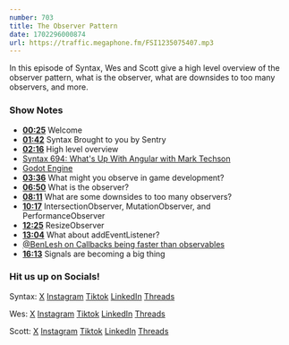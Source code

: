 ```yaml
---
number: 703
title: The Observer Pattern
date: 1702296000874
url: https://traffic.megaphone.fm/FSI1235075407.mp3
---
```


In this episode of Syntax, Wes and Scott give a high level overview of the observer pattern, what is the observer, what are downsides to too many observers, and more.

### Show Notes

* **[00:25](#t=00:25)** Welcome
* **[01:42](#t=01:42)** Syntax Brought to you by Sentry
* **[02:16](#t=02:16)** High level overview
* [Syntax 694: What's Up With Angular with Mark Techson](https://syntax.fm/show/694/what-s-up-with-angular-with-mark-techson/transcript)
* [Godot Engine](https://godotengine.org/)
* **[03:36](#t=03:36)** What might you observe in game development?
* **[06:50](#t=06:50)** What is the observer?
* **[08:11](#t=08:11)** What are some downsides to too many observers?
* **[10:17](#t=10:17)** IntersectionObserver, MutationObserver, and PerformanceObserver
* **[12:25](#t=12:25)** ResizeObserver
* **[13:04](#t=13:04)** What about addEventListener?
* [@BenLesh on Callbacks being faster than observables](https://twitter.com/BenLesh/status/1498415376283148295)
* **[16:13](#t=16:13)** Signals are becoming a big thing

### Hit us up on Socials!

Syntax: [X](https://twitter.com/syntaxfm) [Instagram](https://www.instagram.com/syntax_fm/) [Tiktok](https://www.tiktok.com/@syntaxfm) [LinkedIn](https://www.linkedin.com/company/96077407/admin/feed/posts/) [Threads](https://www.threads.net/@syntax_fm)

Wes: [X](https://twitter.com/wesbos) [Instagram](https://www.instagram.com/wesbos/) [Tiktok](https://www.tiktok.com/@wesbos) [LinkedIn](https://www.linkedin.com/in/wesbos/) [Threads](https://www.threads.net/@wesbos)

Scott: [X](https://twitter.com/stolinski) [Instagram](https://www.instagram.com/stolinski/) [Tiktok](https://www.tiktok.com/@stolinski) [LinkedIn](https://www.linkedin.com/in/stolinski/) [Threads](https://www.threads.net/@stolinski)